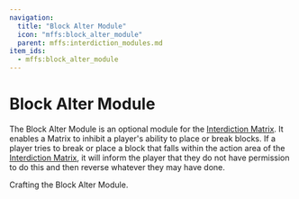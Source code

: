 ```yaml
---
navigation:
  title: "Block Alter Module"
  icon: "mffs:block_alter_module"
  parent: mffs:interdiction_modules.md
item_ids:
  - mffs:block_alter_module
---
```


# Block Alter Module

<ItemImage id="mffs:block_alter_module" />

The <Color id="dark_purple">Block Alter Module</Color> is an optional module for the [Interdiction Matrix](../machines/interdiction_matrix.md). It enables a Matrix to inhibit a player's ability to place or break blocks. If a player tries to break or place a block that falls within the action area of the [Interdiction Matrix](../machines/interdiction_matrix.md), it will inform the player that they do not have permission to do this and then reverse whatever they may have done.

Crafting the <Color id="dark_purple">Block Alter Module</Color>.

<Recipe id="mffs:block_alter_module" />

